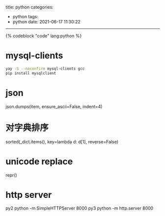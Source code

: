 title: python
categories:
  - python
tags:
  - python
date: 2021-06-17 11:30:22
---
{% codeblock "code" lang:python %}

# mysql-clients
```sh
yay -S --noconfirm mysql-clients gcc
pip install mysqlclient
```

# json
json.dumps(item, ensure_ascii=False, indent=4)

# 对字典排序
sorted(_dict.items(), key=lambda d: d[1], reverse=False)

# unicode replace
repr()

# http server
py2 python -m SimpleHTTPServer 8000
py3 python -m http.server 8000

# 格式化输出
print("{:02d}".format(1))
print(f"{1:02d}")

# datetime
pip install python-dateutil

from datetime import datetime
from dateutil import parser

t = "Thu, 9 Sep 2021 00:17:59"
result = parser.parse(t)
print(result)
print(type(result))

now = datetime.now()
print((now - result).days)

# csv
import csv

my_dict = {"test": 1, "testing": 2}
with open('mycsvfile.csv', 'w') as f:  # You will need 'wb' mode in Python 2.x
    w = csv.DictWriter(f, my_dict.keys())
    w.writeheader()
    w.writerow(my_dict)
    # w.writerows(my_dict)

# xmljson
import xmljson
from lxml.etree import  fromstring,tostring

json.loads(json.dumps(xmljson.badgerfish.data(fromstring(con.encode()))))

# 乘法表 
print ('\n'.join([' '.join(['%s*%s=%-2s' % (y,x,x*y) for y in range(1,x+1)]) for x in range(1,10)]))

{% endcodeblock %}